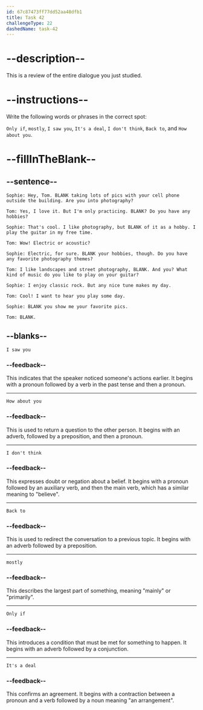 ```yaml
---
id: 67c87473ff77dd52aa48dfb1
title: Task 42
challengeType: 22
dashedName: task-42
---
```


<!-- REVIEW -->

# --description--

This is a review of the entire dialogue you just studied.

# --instructions--

Write the following words or phrases in the correct spot:

`Only if`, `mostly`, `I saw you`, `It's a deal`, `I don't think`, `Back to`, and `How about you`.

# --fillInTheBlank--

## --sentence--

`Sophie: Hey, Tom. BLANK taking lots of pics with your cell phone outside the building. Are you into photography?`  

`Tom: Yes, I love it. But I'm only practicing. BLANK? Do you have any hobbies?`  

`Sophie: That's cool. I like photography, but BLANK of it as a hobby. I play the guitar in my free time.`  

`Tom: Wow! Electric or acoustic?`  

`Sophie: Electric, for sure. BLANK your hobbies, though. Do you have any favorite photography themes?`  

`Tom: I like landscapes and street photography, BLANK. And you? What kind of music do you like to play on your guitar?`  

`Sophie: I enjoy classic rock. But any nice tune makes my day.`  

`Tom: Cool! I want to hear you play some day.`  

`Sophie: BLANK you show me your favorite pics.`  

`Tom: BLANK.`  

## --blanks--

`I saw you`  

### --feedback--

This indicates that the speaker noticed someone's actions earlier. It begins with a pronoun followed by a verb in the past tense and then a pronoun.  

---

`How about you`  

### --feedback--

This is used to return a question to the other person. It begins with an adverb, followed by a preposition, and then a pronoun.  

---

`I don't think`  

### --feedback--

This expresses doubt or negation about a belief. It begins with a pronoun followed by an auxiliary verb, and then the main verb, which has a similar meaning to "believe".  

---

`Back to`  

### --feedback--

This is used to redirect the conversation to a previous topic. It begins with an adverb followed by a preposition.  

---

`mostly`  

### --feedback--

This describes the largest part of something, meaning "mainly" or "primarily".  

---

`Only if`  

### --feedback--

This introduces a condition that must be met for something to happen. It begins with an adverb followed by a conjunction.  

---

`It's a deal`  

### --feedback--

This confirms an agreement. It begins with a contraction between a pronoun and a verb followed by a noun meaning "an arrangement".

